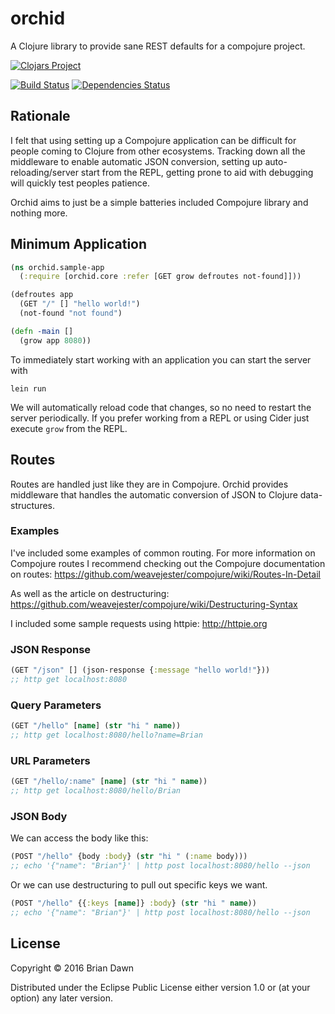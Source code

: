 # orchid

A Clojure library to provide sane REST defaults for a compojure project.

[![Clojars Project](http://clojars.org/orchid/latest-version.svg)](https://clojars.org/orchid)

[![Build Status](https://travis-ci.org/brian-dawn/orchid.svg?branch=master)](https://travis-ci.org/brian-dawn/orchid)
[![Dependencies Status](https://jarkeeper.com/brian-dawn/orchid/status.svg)](https://jarkeeper.com/brian-dawn/orchid)

## Rationale

I felt that using setting up a Compojure application can be difficult for people
coming to Clojure from other ecosystems. Tracking down all the middleware to
enable automatic JSON conversion, setting up auto-reloading/server start from the REPL,
getting prone to aid with debugging will quickly test peoples patience.

Orchid aims to just be a simple batteries included Compojure library and nothing more.

## Minimum Application

```clojure
(ns orchid.sample-app
  (:require [orchid.core :refer [GET grow defroutes not-found]]))

(defroutes app
  (GET "/" [] "hello world!")
  (not-found "not found")

(defn -main []
  (grow app 8080))
```

To immediately start working with an application you can start the server with

`lein run`

We will automatically reload code that changes, so no need to restart the server periodically.
If you prefer working from a REPL or using Cider just execute `grow` from the REPL.

## Routes

Routes are handled just like they are in Compojure. Orchid provides middleware
that handles the automatic conversion of JSON to Clojure data-structures.

### Examples

I've included some examples of common routing. For more information on Compojure routes I recommend
checking out the Compojure documentation on routes: https://github.com/weavejester/compojure/wiki/Routes-In-Detail

As well as the article on destructuring: https://github.com/weavejester/compojure/wiki/Destructuring-Syntax

I included some sample requests using httpie: http://httpie.org

### JSON Response

```clojure
(GET "/json" [] (json-response {:message "hello world!"}))
;; http get localhost:8080
```

### Query Parameters

```clojure
(GET "/hello" [name] (str "hi " name))
;; http get localhost:8080/hello?name=Brian
```

### URL Parameters

```clojure
(GET "/hello/:name" [name] (str "hi " name))
;; http get localhost:8080/hello/Brian
```

### JSON Body

We can access the body like this:
```clojure
(POST "/hello" {body :body} (str "hi " (:name body)))
;; echo '{"name": "Brian"}' | http post localhost:8080/hello --json
```

Or we can use destructuring to pull out specific keys we want.
```clojure
(POST "/hello" {{:keys [name]} :body} (str "hi " name))
;; echo '{"name": "Brian"}' | http post localhost:8080/hello --json
```

## License

Copyright © 2016 Brian Dawn

Distributed under the Eclipse Public License either version 1.0 or (at
your option) any later version.

